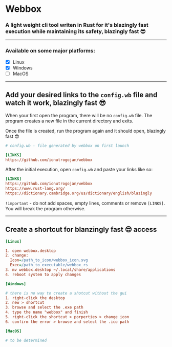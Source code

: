 # Webbox

### A light weight cli tool writen in Rust for it's blazingly fast execution while maintaining its safety, blazingly fast 😎

---

### Available on some major platforms:

- [x] Linux
- [x] Windows
- [ ] MacOS

---

## Add your desired links to the `config.wb` file and watch it work, blazingly fast 😎

When your first open the program, there will be no `config.wb` file. The program creates a new file in the current directory and exits.

Once the file is created, run the program again and it should open, blazingly fast 😎

```ini
# config.wb - file generated by webbox on first launch

[LINKS]
https://github.com/ionutrogojan/webbox

```

After the initial execution, open `config.wb` and paste your links like so:

```ini
[LINKS]
https://github.com/ionutrogojan/webbox
https://www.rust-lang.org/
https://dictionary.cambridge.org/us/dictionary/english/blazingly
```

`!important` - do not add spaces, empty lines, comments or remove `[LINKS]`. You will break the program otherwise.

---

## Create a shortcut for blanzingly fast 😎 access

```ini
[Linux]

1. open webbox.desktop
2. change:
  Icon=/path_to_icon/webbox_icon.svg
  Exec=/path_to_executable/webbox_rs
3. mv webbox.desktop ~/.local/share/applications
4. reboot system to apply changes

[Windows]

# there is no way to create a shotcut without the gui
1. right-click the desktop
2. new > shortcut
3. browse and select the .exe path
4. type the name "webbox" and finish
5. right-click the shortcut > porperties > change icon
6. confirm the error > browse and select the .ico path

[MacOS]

# to be determined
```
